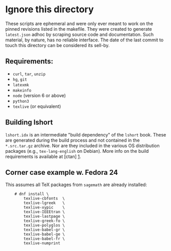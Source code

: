 Ignore this directory
=====================

These scripts are ephemeral and were only ever meant to work on the pinned
revisions listed in the makefile. They were created to generate `latest.json`
adhoc by scraping source code and documentation. Such material, by nature, has
no reliable interface. The date of the last commit to touch this directory
can be considered its sell-by.

## Requirements:
- `curl`, `tar`, `unzip`
- `hg`, `git`
- `latexmk`
- `makeinfo`
- `node` (version 6 or above)
- `python3`
- `texlive` (or equivalent)


## Building lshort

`lshort.idx` is an intermediate "build dependency" of the `lshort` book.
These are generated during the build process and not contained in the
`*.src.tar.gz` archive. Nor are they included in the various OS distribution
packages (e.g., `tex-lang-english` on Debian). More info on the build
requirements is available at [ctan] [1].


## Corner case example w. Fedora 24
This assumes all TeX packages from `sagemath` are already installed:
```
    # dnf install \
        texlive-cbfonts  \
        texlive-lgreek   \
        texlive-xypic    \
        texlive-IEEEtran \
        texlive-lastpage \
        texlive-greek-fo \
        texlive-polyglos \
        texlive-babel-gr \
        texlive-babel-ge \
        texlive-babel-fr \
        texlive-numprint
```
[1]: http://www.ctan.org/tex-archive/info/lshort/english
